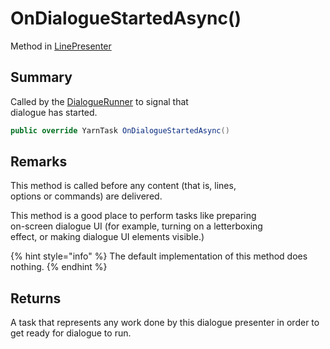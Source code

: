# OnDialogueStartedAsync()

Method in [LinePresenter](yarn.unity.linepresenter.md)

## Summary

Called by the [DialogueRunner](yarn.unity.dialoguerunner.md) to signal that\
dialogue has started.

```csharp
public override YarnTask OnDialogueStartedAsync()
```

## Remarks

This method is called before any content (that is, lines,\
options or commands) are delivered.

This method is a good place to perform tasks like preparing\
on-screen dialogue UI (for example, turning on a letterboxing\
effect, or making dialogue UI elements visible.)

{% hint style="info" %}
The default implementation of this method does\
nothing.
{% endhint %}

## Returns

A task that represents any work done by this dialogue presenter in order to get ready for dialogue to run.
